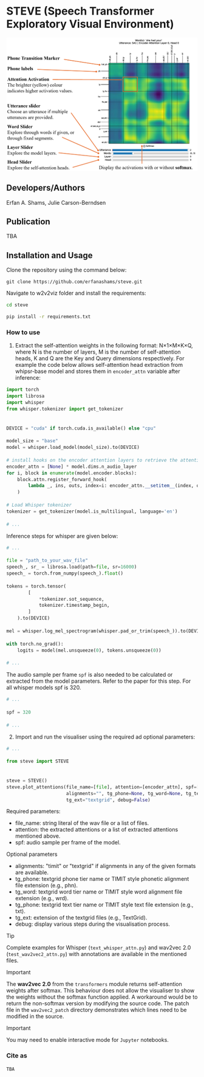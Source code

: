 # STEVE (Speech Transformer Exploratory Visual Environment)

![STEVE screenshot annotated.](/assets/images/STEVE_explained.png)

## Developers/Authors
Erfan A. Shams, Julie Carson-Berndsen

## Publication
TBA

## Installation and Usage
Clone the repository using the command below:
```
git clone https://github.com/erfanashams/steve.git
```

Navigate to w2v2viz folder and install the requirements:

```bash
cd steve
```

```bash
pip install -r requirements.txt
```

### How to use

1. Extract the self-attention weights in the following format: N&times;1&times;M&times;K&times;Q, where N is the number of layers, M is the number of self-attention heads, K and Q are the Key and Query dimensions respectively.
For example the code below allows self-attention head extraction from whipsr-base model and stores them in `encoder_attn` variable after inference:

```python
import torch
import librosa
import whisper
from whisper.tokenizer import get_tokenizer


DEVICE = "cuda" if torch.cuda.is_available() else "cpu"

model_size = "base"
model = whisper.load_model(model_size).to(DEVICE)

# install hooks on the encoder attention layers to retrieve the attention weights
encoder_attn = [None] * model.dims.n_audio_layer
for i, block in enumerate(model.encoder.blocks):
    block.attn.register_forward_hook(
        lambda _, ins, outs, index=i: encoder_attn.__setitem__(index, outs[-1])
    )

# Load Whisper tokenizer
tokenizer = get_tokenizer(model.is_multilingual, language='en')

# ...
```
Inference steps for whisper are given below:

```python
# ...

file = "path_to_your_wav_file"
speech_, sr_ = librosa.load(path=file, sr=16000)
speech_ = torch.from_numpy(speech_).float()

tokens = torch.tensor(
        [
            *tokenizer.sot_sequence,
            tokenizer.timestamp_begin,
        ]
    ).to(DEVICE)

mel = whisper.log_mel_spectrogram(whisper.pad_or_trim(speech_)).to(DEVICE)

with torch.no_grad():
    logits = model(mel.unsqueeze(0), tokens.unsqueeze(0))

# ...
```
The audio sample per frame `spf` is also needed to be calculated or extracted from the model parameters.
Refer to the paper for this step. For all whisper models spf is 320.

```python
# ...

spf = 320

# ...
```
2. Import and run the visualiser using the required ad optional parameters:

```python
# ...

from steve import STEVE


steve = STEVE()
steve.plot_attentions(file_name=[file], attention=[encoder_attn], spf=[spf],
                      alignments="", tg_phone=None, tg_word=None, tg_text=None,
                      tg_ext="textgrid", debug=False)
```
Required parameters:
+ file_name: string literal of the wav file or a list of files.
+ attention: the extracted attentions or a list of extracted attentions mentioned above.
+ spf: audio sample per frame of the model.

Optional parameters
- alignments: "timit" or "textgrid" if alignments in any of the given formats are available.
- tg_phone: textgrid phone tier name or TIMIT style phonetic alignment file extension (e.g., phn).
- tg_word: textgrid word tier name or TIMIT style word alignment file extension (e.g., wrd).
- tg_phone: textgrid text tier name or TIMIT style text file extension (e.g., txt).
- tg_ext: extension of the textgrid files (e.g., TextGrid).
- debug: display various steps during the visualisation process.

> [!TIP]
> Complete examples for Whisper (`text_whisper_attn.py`) and wav2vec 2.0 (`test_wav2vec2_attn.py`) with annotations are available in the mentioned files.

> [!IMPORTANT]
> The **wav2vec 2.0** from the `transformers` module returns self-attention weights after softmax. This behaviour does not allow the visualiser to show the weights without the softmax function applied. A workaround would be to return the non-softmax version by modifying the source code. The patch file in the `wav2vec2_patch` directory demonstrates which lines need to be modified in the source.

> [!IMPORTANT]
> You may need to enable interactive mode for `Jupyter` notebooks.

### Cite as

```angular2html
TBA
```